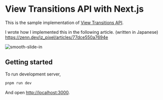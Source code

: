 # View Transitions API with Next.js

This is the sample implementation of [View Transitions API](https://developer.mozilla.org/en-US/docs/Web/API/View_Transitions_API).   


I wrote how I implemented this in the following article. (written in Japanese)    
https://zenn.dev/iz_pixel/articles/77dce550a7694e


![smooth-slide-in](https://user-images.githubusercontent.com/41853665/231780285-f988aaf8-153a-454e-be3b-dc89cd2c16bc.gif)

## Getting started

To run development server,

```sh
pnpm run dev
```

And open [http://localhost:3000](http://localhost:3000).
